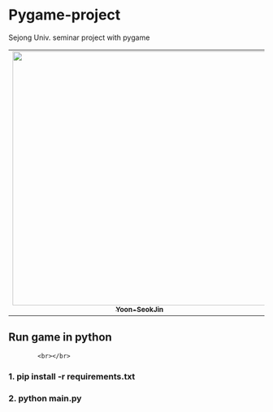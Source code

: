 # Pygame-project
Sejong Univ. seminar project with pygame

<table>
    <tr>
        <td align="center"><a href="https://github.com/Yoon-SeokJin"><img src="https://avatars.githubusercontent.com/u/63408412?v=4" width="500px" alt=""/><br/><sub><b>Yoon-SeokJin</b></sub></a><br /></td>
        <td align="center"><a href="https://github.com/Jinu-uu"><img src="https://avatars.githubusercontent.com/u/82719310?v=4" width="500px alt=""/><br/><sub><b>Jinu-uu</b></sub></a><br /></td>
      </tr>
</table>

## Run game in python   
            <br></br>
### 1. pip install -r requirements.txt   
### 2. python main.py
